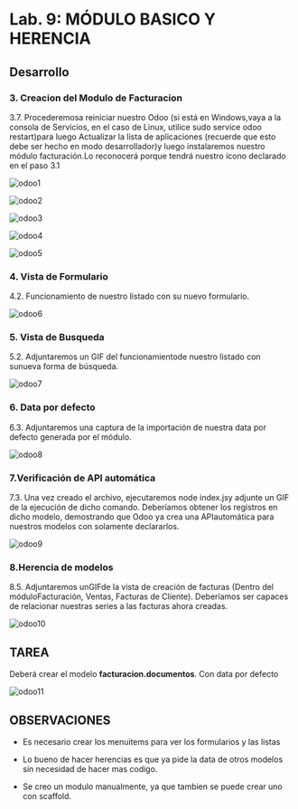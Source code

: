 # Lab. 9: MÓDULO BASICO Y HERENCIA

## Desarrollo


### 3. Creacion del Modulo de Facturacion

3.7. Procederemosa reiniciar nuestro Odoo (si está en Windows,vaya a la consola de Servicios, en el caso de Linux, utilice sudo service odoo restart)para luego Actualizar la lista de aplicaciones (recuerde que esto debe ser hecho en modo desarrollador)y luego instalaremos nuestro módulo facturación.Lo reconocerá porque tendrá nuestro ícono declarado en el paso 3.1

![odoo1](images/1.PNG)

![odoo2](images/2.PNG)

![odoo3](images/3.PNG)

![odoo4](images/4.PNG)

![odoo5](images/5.PNG)


### 4. Vista de Formulario

4.2. Funcionamiento de nuestro listado con su nuevo formulario.

![odoo6](images/6.gif)


### 5. Vista de Busqueda

5.2. Adjuntaremos un GIF del funcionamientode nuestro listado con sunueva forma de búsqueda.

![odoo7](images/7.gif)


### 6. Data por defecto

6.3. Adjuntaremos una captura de la importación de nuestra data por defecto generada por el módulo.

![odoo8](images/8.PNG)


### 7.Verificación de API automática

7.3. Una vez creado el archivo, ejecutaremos node index.jsy adjunte un GIF de la ejecución de dicho comando. Deberíamos obtener los registros en dicho modelo, demostrando que Odoo ya crea una APIautomática para nuestros modelos con solamente declararlos.

![odoo9](images/9.gif)


### 8.Herencia de modelos

8.5. Adjuntaremos unGIFde la vista de creación de facturas (Dentro del móduloFacturación, Ventas, Facturas de Cliente). Deberíamos ser capaces de relacionar nuestras series a las facturas ahora creadas.

![odoo10](images/10.gif)


## TAREA

Deberá crear el modelo **facturacion.documentos**. Con data por defecto

![odoo11](images/11.PNG)

## OBSERVACIONES

- Es necesario crear los menuitems para ver los formularios y las listas

- Lo bueno de hacer herencias es que ya pide la data de otros modelos sin necesidad de hacer mas codigo.

- Se creo un modulo manualmente, ya que tambien se puede crear uno con scaffold.
